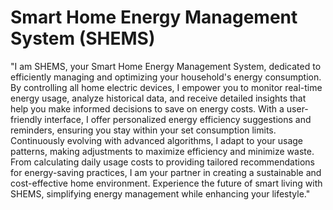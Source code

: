 # Smart Home Energy Management System (SHEMS)
"I am SHEMS, your Smart Home Energy Management System, dedicated to efficiently managing and optimizing your household's energy consumption. By controlling all home electric devices, I empower you to monitor real-time energy usage, analyze historical data, and receive detailed insights that help you make informed decisions to save on energy costs. With a user-friendly interface, I offer personalized energy efficiency suggestions and reminders, ensuring you stay within your set consumption limits. Continuously evolving with advanced algorithms, I adapt to your usage patterns, making adjustments to maximize efficiency and minimize waste. From calculating daily usage costs to providing tailored recommendations for energy-saving practices, I am your partner in creating a sustainable and cost-effective home environment. Experience the future of smart living with SHEMS, simplifying energy management while enhancing your lifestyle."
 

